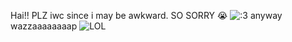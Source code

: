 Hai!! PLZ iwc since i may be awkward. SO SORRY 😭
![:3](https://i.imgur.com/zQtBiot.jpeg)
anyway wazzaaaaaaaap
![LOL](https://i.imgur.com/3TNcxPd_d.jpeg?maxwidth=520&shape=thumb&fidelity=high)
